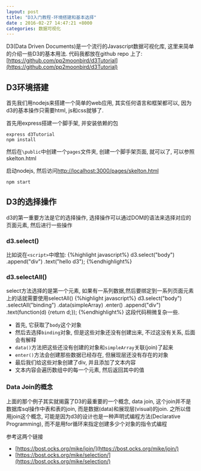 ```yaml
---
layout: post
title: "D3入门教程-环境搭建和基本选择"
date : 2016-02-27 14:47:21 +8000
categories: 数据可视化
---
```


D3(Data Driven Documents)是一个流行的Javascript数据可视化库, 这里来简单的介绍一些D3的基本用法. 代码我都放在github repo
上了:[https://github.com/pp2moonbird/d3Tutorial](https://github.com/pp2moonbird/d3Tutorial)

## D3环境搭建

首先我们用nodejs来搭建一个简单的web应用, 其实任何语言和框架都可以, 因为d3的基本操作只需要html, js和css就够了.

首先用express搭建一个脚手架, 并安装依赖的包

	express d3Tutorial
	npm install

然后在`\public`中创建一个`pages`文件夹, 创建一个脚手架页面, 就可以了, 可以参照skelton.html

启动nodejs, 然后访问[http://localhost:3000/pages/skelton.html](http://localhost:3000/pages/skeleton.html)

	npm start

## D3的选择操作 ##

d3的第一重要方法是它的选择操作, 选择操作可以通过DOM的语法来选择对应的页面元素, 然后进行一些操作

### d3.select()

比如说在`<script>`中增加:
{%highlight javascript%}
d3.select("body")
	.append("div")
	.text("hello d3");
{%endhighlight%}
### d3.selectAll() ###

select方法选择的是第一个元素, 如果有一系列数据,然后要绑定到一系列页面元素上的话就需要使用selectAll()
{%highlight javascript%}
d3.select("body")
	.selectAll("binding")
	.data(simpleArray)
	.enter()
	.append("div")
	.text(function(d) {return d;});
{%endhighlight%}
这段代码稍微复杂一些. 

- 首先, 它获取了`body`这个对象
- 然后去选择`binding`对象, 但是这些对象还没有创建出来, 不过这没有关系, 后面会有解释
- `data()`方法把这些还没有创建的对象和`simpleArray`关联(join)了起来
- `enter()`方法会创建那些数据已经存在, 但展现层还没有存在的对象
- 最后我们给这些对象创建了div, 并且添加了文本内容
- 文本内容会遍历数组中的每一个元素, 然后返回其中的值

### Data Join的概念 ###

上面的那个例子其实就揭露了D3的最重要的一个概念, data join, 这个join并不是数据库sql操作中表和表的join, 而是数据(data)和展现层(visual)的join. 之所以借用join这个概念, 可能是因为d3的设计也是一种声明式编程方法(Declarative Programming), 而不是用for循环来指定创建多少个对象的指令式编程

参考这两个链接

- [https://bost.ocks.org/mike/join/](https://bost.ocks.org/mike/join/)
- [https://bost.ocks.org/mike/selection/](https://bost.ocks.org/mike/selection/)




